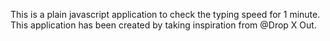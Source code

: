 This is a plain javascript application to check the typing speed for 1 minute.
This application has been created by taking inspiration from @Drop X Out.
